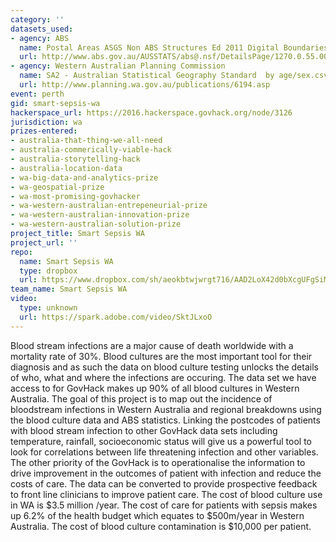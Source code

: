 ```yaml
---
category: ''
datasets_used:
- agency: ABS
  name: Postal Areas ASGS Non ABS Structures Ed 2011 Digital Boundaries in ESRI Shapefile Format
  url: http://www.abs.gov.au/AUSSTATS/abs@.nsf/DetailsPage/1270.0.55.003July%202011?OpenDocument
- agency: Western Australian Planning Commission
  name: SA2 - Australian Statistical Geography Standard  by age/sex.csv
  url: http://www.planning.wa.gov.au/publications/6194.asp
event: perth
gid: smart-sepsis-wa
hackerspace_url: https://2016.hackerspace.govhack.org/node/3126
jurisdiction: wa
prizes-entered:
- australia-that-thing-we-all-need
- australia-commerically-viable-hack
- australia-storytelling-hack
- australia-location-data
- wa-big-data-and-analytics-prize
- wa-geospatial-prize
- wa-most-promising-govhacker
- wa-western-australian-entrepeneurial-prize
- wa-western-australian-innovation-prize
- wa-western-australian-solution-prize
project_title: Smart Sepsis WA
project_url: ''
repo:
  name: Smart Sepsis WA
  type: dropbox
  url: https://www.dropbox.com/sh/aeokbtwjwrgt716/AAD2LoX42d0bXcgUFgSiM1kRa?dl=0
team_name: Smart Sepsis WA
video:
  type: unknown
  url: https://spark.adobe.com/video/SktJLxoO
---
```


Blood stream infections are a major cause of death worldwide with a mortality rate of 30%. Blood cultures are the most important tool for their diagnosis and as such the data on blood culture testing unlocks the details of who, what and where the infections are occuring. The data set we have access to for GovHack makes up 90% of all blood cultures in Western Australia. The goal of this project is to map out the incidence of bloodstream infections in Western Australia and regional breakdowns using the blood culture data and ABS statistics. Linking the postcodes of patients with blood stream infection to other GovHack data sets including temperature, rainfall, socioeconomic status will give us a powerful tool to look for correlations between life threatening infection and other variables.
The other priority of the GovHack is to operationalise the information to drive improvement in the outcomes of patient with infection and reduce the costs of care. The data can be converted to provide prospective feedback to front line clinicians to improve patient care.
The cost of blood culture use in WA is $3.5 million /year. The cost of care for patients with sepsis makes up 6.2% of the health budget which equates to $500m/year in Western Australia. The cost of blood culture contamination is $10,000 per patient.